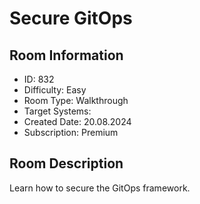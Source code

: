﻿# Secure GitOps

## Room Information
- ID: 832
- Difficulty: Easy
- Room Type: Walkthrough
- Target Systems: 
- Created Date: 20.08.2024
- Subscription: Premium

## Room Description
Learn how to secure the GitOps framework.

